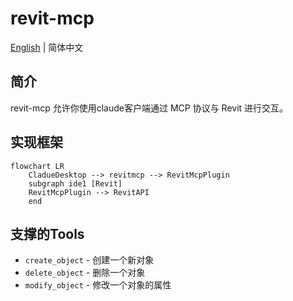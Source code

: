 # revit-mcp

[English](README.md) | 简体中文

## 简介

revit-mcp 允许你使用claude客户端通过 MCP 协议与 Revit 进行交互。

## 实现框架

```mermaid
flowchart LR
	CladueDesktop --> revitmcp --> RevitMcpPlugin
	subgraph ide1 [Revit]
	RevitMcpPlugin --> RevitAPI
	end
```

## 支撑的Tools

- `create_object` - 创建一个新对象
- `delete_object` - 删除一个对象
- `modify_object` - 修改一个对象的属性

